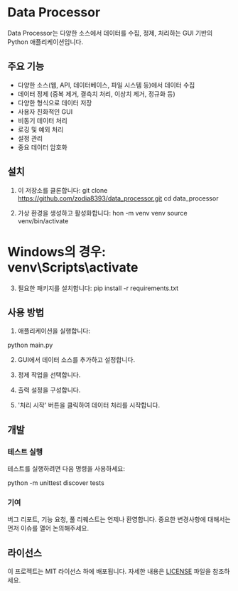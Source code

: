 # Data Processor

Data Processor는 다양한 소스에서 데이터를 수집, 정제, 처리하는 GUI 기반의 Python 애플리케이션입니다.

## 주요 기능

- 다양한 소스(웹, API, 데이터베이스, 파일 시스템 등)에서 데이터 수집
- 데이터 정제 (중복 제거, 결측치 처리, 이상치 제거, 정규화 등)
- 다양한 형식으로 데이터 저장
- 사용자 친화적인 GUI
- 비동기 데이터 처리
- 로깅 및 예외 처리
- 설정 관리
- 중요 데이터 암호화

## 설치

1. 이 저장소를 클론합니다: 
git clone https://github.com/zodia8393/data_processor.git
cd data_processor

2. 가상 환경을 생성하고 활성화합니다:
hon -m venv venv
source venv/bin/activate  
# Windows의 경우: venv\Scripts\activate

3. 필요한 패키지를 설치합니다:
pip install -r requirements.txt

## 사용 방법

1. 애플리케이션을 실행합니다:

python main.py

2. GUI에서 데이터 소스를 추가하고 설정합니다.

3. 정제 작업을 선택합니다.

4. 출력 설정을 구성합니다.

5. '처리 시작' 버튼을 클릭하여 데이터 처리를 시작합니다.

## 개발

### 테스트 실행

테스트를 실행하려면 다음 명령을 사용하세요:

python -m unittest discover tests

### 기여

버그 리포트, 기능 요청, 풀 리퀘스트는 언제나 환영합니다. 중요한 변경사항에 대해서는 먼저 이슈를 열어 논의해주세요.

## 라이선스

이 프로젝트는 MIT 라이선스 하에 배포됩니다. 자세한 내용은 [LICENSE](LICENSE) 파일을 참조하세요.


